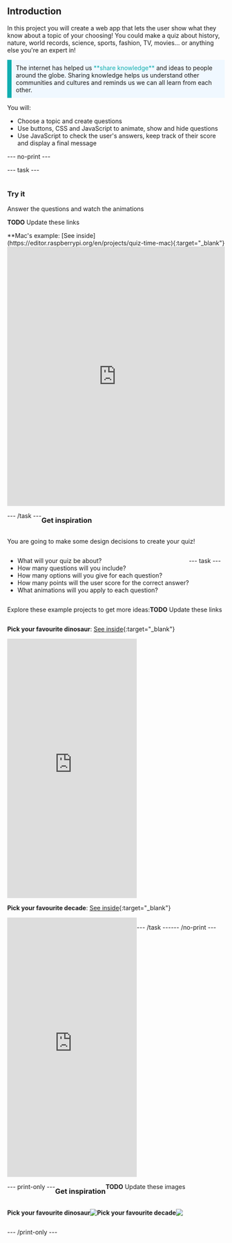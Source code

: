 ## Introduction

In this project you will create a web app that lets the user show what they know about a topic of your choosing! You could make a quiz about history, nature, world records, science, sports, fashion, TV, movies... or anything else you're an expert in! 

<p style="border-left: solid; border-width:10px; border-color: #0faeb0; background-color: aliceblue; padding: 10px;">
The internet has helped us <span style="color: #0faeb0">**share knowledge**</span> and ideas to people around the globe. Sharing knowledge helps us understand other communities and cultures and reminds us we can all learn from each other.
</p>

You will:
+ Choose a topic and create questions
+ Use buttons, CSS and JavaScript to animate, show and hide questions
+ Use JavaScript to check the user's answers, keep track of their score and display a final message

--- no-print ---

--- task ---

<div style="display: flex; flex-wrap: wrap">
<div style="flex-basis: 175px; flex-grow: 1">  

### Try it 

Answer the questions and watch the animations

**TODO** Update these links
</div>
<div>
**Mac's example: [See inside](https://editor.raspberrypi.org/en/projects/quiz-time-mac){:target="_blank"}
<iframe src="https://editor.raspberrypi.org/en/embed/viewer/quiz-time-mac" width="100%" height="600" frameborder="0" marginwidth="0" marginheight="0" allowfullscreen> 
</iframe>

</div>

--- /task ---

### Get inspiration 

You are going to make some design decisions to create your quiz!

+ What will your quiz be about?
+ How many questions will you include?
+ How many options will you give for each question?
+ How many points will the user score for the correct answer?
+ What animations will you apply to each question?
  
--- task ---

Explore these example projects to get more ideas:

**TODO** Update these links

**Pick your favourite dinosaur**: [See inside](https://editor.raspberrypi.org/en/projects/pick-your-favourite-dinosaur){:target="_blank"}
<div>
<iframe src="https://editor.raspberrypi.org/en/embed/viewer/pick-your-favourite-dinosaur" width="100%" height="600" frameborder="0" marginwidth="0" marginheight="0" allowfullscreen> </iframe>
</div>

**Pick your favourite decade**: [See inside](https://editor.raspberrypi.org/en/projects/pick-your-favourite-decade){:target="_blank"}
<div>
<iframe src="https://editor.raspberrypi.org/en/embed/viewer/pick-your-favourite-decade" width="100%" height="600" frameborder="0" marginwidth="0" marginheight="0" allowfullscreen> </iframe>
</div>

--- /task ---

--- /no-print ---

--- print-only ---

### Get inspiration 

**TODO** Update these images

**Pick your favourite dinosaur**

![](images/dinosaurs.png)

**Pick your favourite decade**

![](images/decades.png)

--- /print-only ---


